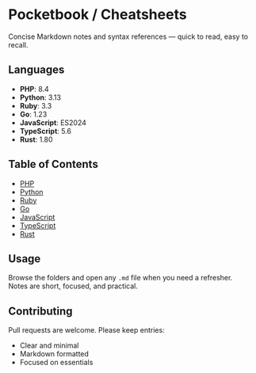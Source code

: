 # Pocketbook / Cheatsheets

Concise Markdown notes and syntax references — quick to read, easy to recall.

## Languages
- **PHP**: 8.4  
- **Python**: 3.13  
- **Ruby**: 3.3  
- **Go**: 1.23  
- **JavaScript**: ES2024  
- **TypeScript**: 5.6  
- **Rust**: 1.80  

## Table of Contents
- [PHP](./php-2_8_4.md)  
- [Python](./python-2_3_13.md)  
- [Ruby](./ruby_3_3.md)  
- [Go](./go-2_1_23.md)  
- [JavaScript](./js_ES2024.md)  
- [TypeScript](./ts_5_6.md)  
- [Rust](./rust_1_80.md)  

## Usage
Browse the folders and open any `.md` file when you need a refresher.  
Notes are short, focused, and practical.

## Contributing
Pull requests are welcome. Please keep entries:
- Clear and minimal  
- Markdown formatted  
- Focused on essentials
